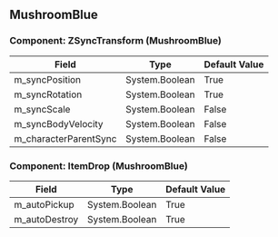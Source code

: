 ## MushroomBlue

### Component: ZSyncTransform (MushroomBlue)

|Field|Type|Default Value|
|---|---|---|
|m_syncPosition|System.Boolean|True|
|m_syncRotation|System.Boolean|True|
|m_syncScale|System.Boolean|False|
|m_syncBodyVelocity|System.Boolean|False|
|m_characterParentSync|System.Boolean|False|

### Component: ItemDrop (MushroomBlue)

|Field|Type|Default Value|
|---|---|---|
|m_autoPickup|System.Boolean|True|
|m_autoDestroy|System.Boolean|True|

